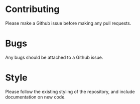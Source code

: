 # Contributing

Please make a Github issue before making any pull requests.

# Bugs

Any bugs should be attached to a Github issue.

# Style

Please follow the existing styling of the repository, and include documentation on new code.
